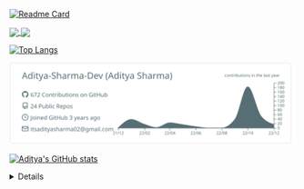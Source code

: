 [![Readme Card](https://github-readme-stats.vercel.app/api/pin/?username=Aditya-Sharma-Dev&repo=proctorLy)](https://github.com/aditya-sharma-dev/github-readme-stats)
<!---
To pin a repository on the readme using this
change repo to name of repo you want to show
https://github.com/anuraghazra/github-readme-stats
--->

<!---To stack images together--->
<a href="https://github.com/aditya-sharma-dev/github-readme-stats">
  <img align="center" src="https://github-readme-stats.vercel.app/api/pin/?username=aditya-sharma-dev&repo=github-readme-stats" />
</a>
<a href="https://github.com/anuraghazra/convoychat">
  <img align="center" src="https://github-readme-stats.vercel.app/api/pin/?username=aditya-sharma-dev&repo=convoychat" />
</a>

[![Top Langs](https://github-readme-stats.vercel.app/api/top-langs/?username=Aditya-Sharma-Dev&layout=compact)](https://github.com/aditya-sharma-dev/github-readme-stats)

![](https://raw.githubusercontent.com/Aditya-Sharma-Dev/Aditya-Sharma-Dev/master/profile-summary-card-output/default/0-profile-details.svg)

  [![Aditya's GitHub stats](https://github-readme-stats.vercel.app/api?username=Aditya-Sharma-Dev&show_icons=true&theme=dark&include_all_commits=true)](https://github.com/aditya-sharma-dev/github-readme-stats)
<!---
Theme options
dark, radical, merko, gruvbox, tokyonight, onedark, cobalt, synthwave, highcontrast, dracula
https://github.com/anuraghazra/github-readme-stats
--->

<details> 
<a href="https://github.com/DenverCoder1/Simple-View-Counter">
    <img alt="views" title="GitHub profile views" src="https://freshidea.com/jonah/app/DenverCoder1-profile-views"/></a>
